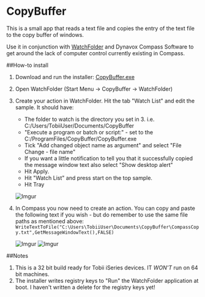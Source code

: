 CopyBuffer
==========

This is a small app that reads a text file and copies the entry of the text file to the copy buffer of windows.

Use it in conjunction with [WatchFolder](http://leelusoft.blogspot.in/2011/10/watch-4-folder-23.html) and Dynavox Compass Software to get around the lack of computer control currently existing in Compass.

##How-to install

1. Download and run the installer: [CopyBuffer.exe](https://s3-eu-west-1.amazonaws.com/script-exes/CopyBuffer.exe)
2. Open WatchFolder (Start Menu -> CopyBuffer -> WatchFolder)
2. Create your action in WatchFolder. Hit the tab "Watch List" and edit the sample. It should have:
    - The folder to watch is the directory you set in 3. i.e. C:/Users/TobiiUser/Documents/CopyBuffer
    - "Execute a program or batch or script:" - set to the C:/ProgramFiles/CopyBuffer/CopyBuffer.exe
    - Tick "Add changed object name as argument" and select "File Change - file name"
    - If you want a little notification to tell you that it successfully copied the message window text also select "Show desktop alert"
    - Hit Apply.
    - Hit "Watch List" and press start on the top sample.
    - Hit Tray

    ![Imgur](http://i.imgur.com/xI45ZaCm.png)

3. In Compass you now need to create an action. You can copy and paste the following text if you wish - but do remember to use the same file paths as mentioned above:
    ``WriteTextToFile("C:\Users\TobiiUser\Documents\CopyBuffer\CompassCopy.txt",GetMessageWindowText(),FALSE)``

    ![Imgur](http://i.imgur.com/wAf1gDOm.png)
    ![Imgur](http://i.imgur.com/gHEFZ1Fm.png)

##Notes

1. This is a 32 bit build ready for Tobii iSeries devices. IT *WON'T* run on 64 bit machines.
2. The installer writes registry keys to "Run" the WatchFolder application at boot. I haven't written a delete for the registry keys yet!
